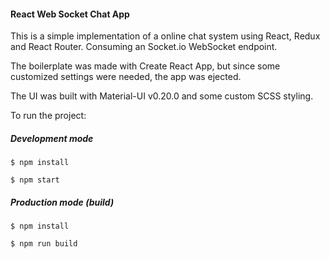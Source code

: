 #### React Web Socket Chat App
This is a simple implementation of a online chat system using React, Redux and React Router. Consuming an Socket.io WebSocket endpoint.

The boilerplate was made with Create React App, but since some customized settings were needed, the app was ejected.

The UI was built with Material-UI v0.20.0 and some custom SCSS styling.

To run the project:

##### Development mode
`$ npm install `

`$ npm start` 

##### Production mode (build)
`$ npm install`

`$ npm run build`

